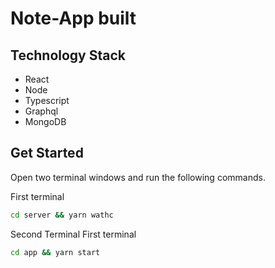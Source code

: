 # Note-App built

## Technology Stack

- React
- Node
- Typescript
- Graphql
- MongoDB

## Get Started

Open two terminal windows and run the following commands.

First terminal

```bash
cd server && yarn wathc
```

Second Terminal
First terminal

```bash
cd app && yarn start
```
